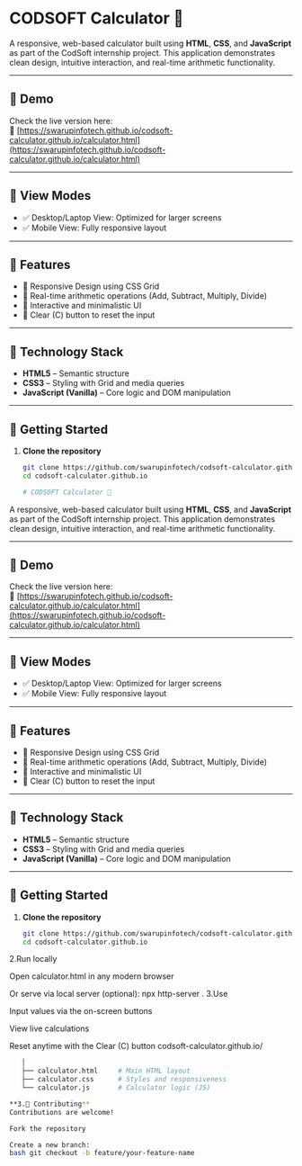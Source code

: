 
# CODSOFT Calculator 🧮

A responsive, web-based calculator built using **HTML**, **CSS**, and **JavaScript** as part of the CodSoft internship project. This application demonstrates clean design, intuitive interaction, and real-time arithmetic functionality.

---

## 📌 Demo

Check the live version here:  
🔗 [https://swarupinfotech.github.io/codsoft-calculator.github.io/calculator.html](https://swarupinfotech.github.io/codsoft-calculator.github.io/calculator.html)

---

## 📱 View Modes

- ✅ Desktop/Laptop View: Optimized for larger screens  
- ✅ Mobile View: Fully responsive layout

---

## 🎯 Features

- 📐 Responsive Design using CSS Grid
- 🧮 Real-time arithmetic operations (Add, Subtract, Multiply, Divide)
- 🧊 Interactive and minimalistic UI
- 🧹 Clear (C) button to reset the input

---

## 🧱 Technology Stack

- **HTML5** – Semantic structure  
- **CSS3** – Styling with Grid and media queries  
- **JavaScript (Vanilla)** – Core logic and DOM manipulation

---

## 🚀 Getting Started

1. **Clone the repository**
   ```bash
   git clone https://github.com/swarupinfotech/codsoft-calculator.github.io.git
   cd codsoft-calculator.github.io

   # CODSOFT Calculator 🧮

A responsive, web-based calculator built using **HTML**, **CSS**, and **JavaScript** as part of the CodSoft internship project. This application demonstrates clean design, intuitive interaction, and real-time arithmetic functionality.

---

## 📌 Demo

Check the live version here:  
🔗 [https://swarupinfotech.github.io/codsoft-calculator.github.io/calculator.html](https://swarupinfotech.github.io/codsoft-calculator.github.io/calculator.html)

---

## 📱 View Modes

- ✅ Desktop/Laptop View: Optimized for larger screens  
- ✅ Mobile View: Fully responsive layout

---

## 🎯 Features

- 📐 Responsive Design using CSS Grid
- 🧮 Real-time arithmetic operations (Add, Subtract, Multiply, Divide)
- 🧊 Interactive and minimalistic UI
- 🧹 Clear (C) button to reset the input

---

## 🧱 Technology Stack

- **HTML5** – Semantic structure  
- **CSS3** – Styling with Grid and media queries  
- **JavaScript (Vanilla)** – Core logic and DOM manipulation

---

## 🚀 Getting Started

1. **Clone the repository**
   ```bash
   git clone https://github.com/swarupinfotech/codsoft-calculator.github.io.git
   cd codsoft-calculator.github.io
2.Run locally

Open calculator.html in any modern browser

Or serve via local server (optional):
npx http-server .
3.Use

Input values via the on-screen buttons

View live calculations

Reset anytime with the Clear (C) button 
codsoft-calculator.github.io/
 ```bash 
    │
    ├── calculator.html     # Main HTML layout
    ├── calculator.css      # Styles and responsiveness
    └── calculator.js       # Calculator logic (JS) 

**3.🤝 Contributing**
Contributions are welcome!

Fork the repository

Create a new branch:
bash git checkout -b feature/your-feature-name


